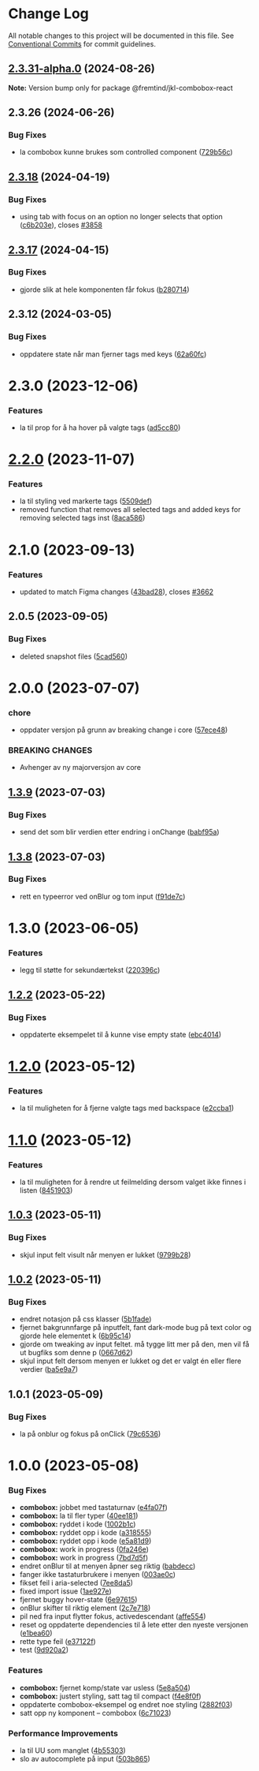 # Change Log

All notable changes to this project will be documented in this file.
See [Conventional Commits](https://conventionalcommits.org) for commit guidelines.

## [2.3.31-alpha.0](https://github.com/fremtind/jokul/compare/@fremtind/jkl-combobox-react@2.3.30...@fremtind/jkl-combobox-react@2.3.31-alpha.0) (2024-08-26)

**Note:** Version bump only for package @fremtind/jkl-combobox-react

## 2.3.26 (2024-06-26)

### Bug Fixes

-   la combobox kunne brukes som controlled component ([729b56c](https://github.com/fremtind/jokul/commit/729b56c9484abaca5599358993575ff5ba64ce90))

## [2.3.18](https://github.com/fremtind/jokul/compare/@fremtind/jkl-combobox-react@2.3.17...@fremtind/jkl-combobox-react@2.3.18) (2024-04-19)

### Bug Fixes

-   using tab with focus on an option no longer selects that option ([c6b203e](https://github.com/fremtind/jokul/commit/c6b203e8f782e42202d615db5ae41db961b8968e)), closes [#3858](https://github.com/fremtind/jokul/issues/3858)

## [2.3.17](https://github.com/fremtind/jokul/compare/@fremtind/jkl-combobox-react@2.3.16...@fremtind/jkl-combobox-react@2.3.17) (2024-04-15)

### Bug Fixes

-   gjorde slik at hele komponenten får fokus ([b280714](https://github.com/fremtind/jokul/commit/b28071490132470c0207834e517735f3df1e2011))

## 2.3.12 (2024-03-05)

### Bug Fixes

-   oppdatere state når man fjerner tags med keys ([62a60fc](https://github.com/fremtind/jokul/commit/62a60fcc7dd263ec814af12aab3c811d9af8f819))

# 2.3.0 (2023-12-06)

### Features

-   la til prop for å ha hover på valgte tags ([ad5cc80](https://github.com/fremtind/jokul/commit/ad5cc80805feddae7cda06260d672dd4331add04))

# [2.2.0](https://github.com/fremtind/jokul/compare/@fremtind/jkl-combobox-react@2.1.12...@fremtind/jkl-combobox-react@2.2.0) (2023-11-07)

### Features

-   la til styling ved markerte tags ([5509def](https://github.com/fremtind/jokul/commit/5509def412d9668c09a6bcfed2d97fd01440ffaa))
-   removed function that removes all selected tags and added keys for removing selected tags inst ([8aca586](https://github.com/fremtind/jokul/commit/8aca586ecc75d6b383f09deaee72c43344776dfa))

# 2.1.0 (2023-09-13)

### Features

-   updated to match Figma changes ([43bad28](https://github.com/fremtind/jokul/commit/43bad2814d706bb9f78c95c514688d530af96f01)), closes [#3662](https://github.com/fremtind/jokul/issues/3662)

## 2.0.5 (2023-09-05)

### Bug Fixes

-   deleted snapshot files ([5cad560](https://github.com/fremtind/jokul/commit/5cad560a9757a56715ed64f93265e56efffaa427))

# 2.0.0 (2023-07-07)

### chore

-   oppdater versjon på grunn av breaking change i core ([57ece48](https://github.com/fremtind/jokul/commit/57ece48fa0192fe825b544fdac24cdd56e58d0df))

### BREAKING CHANGES

-   Avhenger av ny majorversjon av core

## [1.3.9](https://github.com/fremtind/jokul/compare/@fremtind/jkl-combobox-react@1.3.8...@fremtind/jkl-combobox-react@1.3.9) (2023-07-03)

### Bug Fixes

-   send det som blir verdien etter endring i onChange ([babf95a](https://github.com/fremtind/jokul/commit/babf95acd0820c516340b524dd8b8fa02c2fb04c))

## [1.3.8](https://github.com/fremtind/jokul/compare/@fremtind/jkl-combobox-react@1.3.7...@fremtind/jkl-combobox-react@1.3.8) (2023-07-03)

### Bug Fixes

-   rett en typeerror ved onBlur og tom input ([f91de7c](https://github.com/fremtind/jokul/commit/f91de7c5383bddf567ee82ea1327db29b25faac6))

# 1.3.0 (2023-06-05)

### Features

-   legg til støtte for sekundærtekst ([220396c](https://github.com/fremtind/jokul/commit/220396c58530865704a857282ddd0c8dd4bbd092))

## [1.2.2](https://github.com/fremtind/jokul/compare/@fremtind/jkl-combobox-react@1.2.1...@fremtind/jkl-combobox-react@1.2.2) (2023-05-22)

### Bug Fixes

-   oppdaterte eksempelet til å kunne vise empty state ([ebc4014](https://github.com/fremtind/jokul/commit/ebc4014480c40ab239f1b4375dc4c92b67174bde))

# [1.2.0](https://github.com/fremtind/jokul/compare/@fremtind/jkl-combobox-react@1.1.0...@fremtind/jkl-combobox-react@1.2.0) (2023-05-12)

### Features

-   la til muligheten for å fjerne valgte tags med backspace ([e2ccba1](https://github.com/fremtind/jokul/commit/e2ccba154a27702225d944ead4e3d201b6232846))

# [1.1.0](https://github.com/fremtind/jokul/compare/@fremtind/jkl-combobox-react@1.0.4...@fremtind/jkl-combobox-react@1.1.0) (2023-05-12)

### Features

-   la til muligheten for å rendre ut feilmelding dersom valget ikke finnes i listen ([8451903](https://github.com/fremtind/jokul/commit/84519031c5dd076602abaef44fae17a8699c7f4a))

## [1.0.3](https://github.com/fremtind/jokul/compare/@fremtind/jkl-combobox-react@1.0.2...@fremtind/jkl-combobox-react@1.0.3) (2023-05-11)

### Bug Fixes

-   skjul input felt visult når menyen er lukket ([9799b28](https://github.com/fremtind/jokul/commit/9799b28047d7056de104ae6ff0e1145d17744428))

## [1.0.2](https://github.com/fremtind/jokul/compare/@fremtind/jkl-combobox-react@1.0.1...@fremtind/jkl-combobox-react@1.0.2) (2023-05-11)

### Bug Fixes

-   endret notasjon på css klasser ([5b1fade](https://github.com/fremtind/jokul/commit/5b1faded363d4a91a9aa237f5d1eba75aaa25b88))
-   fjernet bakgrunnfarge på inputfelt, fant dark-mode bug på text color og gjorde hele elementet k ([6b95c14](https://github.com/fremtind/jokul/commit/6b95c14191fdb15783d69ed6f048f9d3f0149cbd))
-   gjorde om tweaking av input feltet. må tygge litt mer på den, men vil få ut bugfiks som denne p ([0667d62](https://github.com/fremtind/jokul/commit/0667d6248acc04539ffdb4c71e14a45a76043b31))
-   skjul input felt dersom menyen er lukket og det er valgt én eller flere verdier ([ba5e9a7](https://github.com/fremtind/jokul/commit/ba5e9a7399a0bbbe23ba62f18a4da5fbbdee7859))

## 1.0.1 (2023-05-09)

### Bug Fixes

-   la på onblur og fokus på onClick ([79c6536](https://github.com/fremtind/jokul/commit/79c6536324cdc79ac339e80061081afc9d3c2ad0))

# 1.0.0 (2023-05-08)

### Bug Fixes

-   **combobox:** jobbet med tastaturnav ([e4fa07f](https://github.com/fremtind/jokul/commit/e4fa07fb24fd316542dfd8d3ff5ab10a23516ed3))
-   **combobox:** la til fler typer ([40ee181](https://github.com/fremtind/jokul/commit/40ee18158e76b882a8e3bac3cb6af38d86ded12a))
-   **combobox:** ryddet i kode ([1002b1c](https://github.com/fremtind/jokul/commit/1002b1c21aa4370fbe25897b9557a472592b19bd))
-   **combobox:** ryddet opp i kode ([a318555](https://github.com/fremtind/jokul/commit/a318555bb9357a6c2351bbdd05f5d805b8913a15))
-   **combobox:** ryddet opp i kode ([e5a81d9](https://github.com/fremtind/jokul/commit/e5a81d9bb42acb4ea90f0c36f4176a102f0f0242))
-   **combobox:** work in progress ([0fa246e](https://github.com/fremtind/jokul/commit/0fa246ec8b24941415e60933c55d42fcc113fb21))
-   **combobox:** work in progress ([7bd7d5f](https://github.com/fremtind/jokul/commit/7bd7d5f3fbd82f68a8fb0d3036059e23d927d95f))
-   endret onBlur til at menyen åpner seg riktig ([babdecc](https://github.com/fremtind/jokul/commit/babdecc86ba3bf77cf888d46e214e18348ed10d4))
-   fanger ikke tastaturbrukere i menyen ([003ae0c](https://github.com/fremtind/jokul/commit/003ae0c0afa455716a45340e5f7ddbdb096221bf))
-   fikset feil i aria-selected ([7ee8da5](https://github.com/fremtind/jokul/commit/7ee8da5a1c45718fb9677d9a240f822ee9738fd4))
-   fixed import issue ([1ae927e](https://github.com/fremtind/jokul/commit/1ae927e5fc24c76a0f72027be1a11a03e68c4234))
-   fjernet buggy hover-state ([6e97615](https://github.com/fremtind/jokul/commit/6e976157300a0a914d46482a067fa0fff4caf2b4))
-   onBlur skifter til riktig element ([2c7e718](https://github.com/fremtind/jokul/commit/2c7e7180777b88d0469bafdea506c2c584322f07))
-   pil ned fra input flytter fokus, activedescendant ([affe554](https://github.com/fremtind/jokul/commit/affe5543dc2f893243302db081162d755283cae2))
-   reset og oppdaterte dependencies til å lete etter den nyeste versjonen ([e1bea60](https://github.com/fremtind/jokul/commit/e1bea60744ab44d6d5ed9d27e0c83a562bedc184))
-   rette type feil ([e37122f](https://github.com/fremtind/jokul/commit/e37122faeb92e6a3248e6107e4266e5a3cd9b26d))
-   test ([9d920a2](https://github.com/fremtind/jokul/commit/9d920a20c79b73b09a714d25b7eaf8ce26bf6449))

### Features

-   **combobox:** fjernet komp/state var usless ([5e8a504](https://github.com/fremtind/jokul/commit/5e8a5043bf0c2415126e3421a1f695bbb2a26d93))
-   **combobox:** justert styling, satt tag til compact ([f4e8f0f](https://github.com/fremtind/jokul/commit/f4e8f0f25658ce32b2c5df7044d234ff5b2cf8e4))
-   oppdaterte combobox-eksempel og endret noe styling ([2882f03](https://github.com/fremtind/jokul/commit/2882f03bc058dd07eec310c6a6d73f710ffd7727))
-   satt opp ny komponent – combobox ([6c71023](https://github.com/fremtind/jokul/commit/6c71023084243c736a0b89d36bcb1b08ddadb5ce))

### Performance Improvements

-   la til UU som manglet ([4b55303](https://github.com/fremtind/jokul/commit/4b55303c1a3ac70f2d58f59022a7142b39ae138b))
-   slo av autocomplete på input ([503b865](https://github.com/fremtind/jokul/commit/503b86517ce9197f5e701d3511d0a7815af6da6b))
